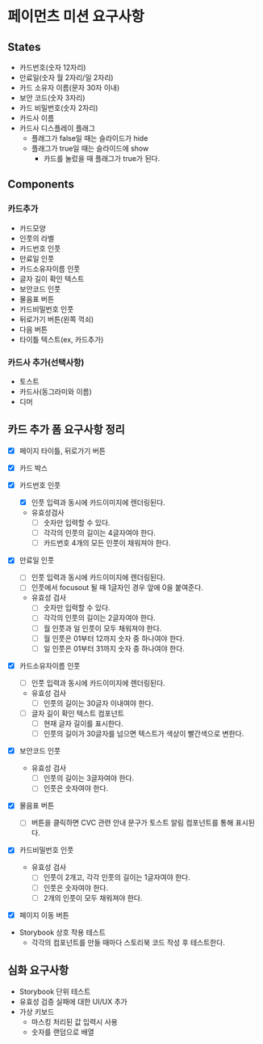 # 페이먼츠 미션 요구사항

## States

- 카드번호(숫자 12자리)
- 만료일(숫자 월 2자리/일 2자리)
- 카드 소유자 이름(문자 30자 이내)
- 보안 코드(숫자 3자리)
- 카드 비밀번호(숫자 2자리)
- 카드사 이름
- 카드사 디스플레이 플래그
  - 플래그가 false일 때는 슬라이드가 hide
  - 플래그가 true일 때는 슬라이드에 show
    - 카드를 눌렀을 때 플래그가 true가 된다.

## Components

### 카드추가

- 카드모양
- 인풋의 라벨
- 카드번호 인풋
- 만료일 인풋
- 카드소유자이름 인풋
- 글자 길이 확인 텍스트
- 보안코드 인풋
- 물음표 버튼
- 카드비밀번호 인풋
- 뒤로가기 버튼(왼쪽 꺽쇠)
- 다음 버튼
- 타이틀 텍스트(ex, 카드추가)

### 카드사 추가(선택사항)

- 토스트
- 카드사(동그라미와 이름)
- 디머

## 카드 추가 폼 요구사항 정리

- [x] 페이지 타이틀, 뒤로가기 버튼
- [x] 카드 박스
- [x] 카드번호 인풋
  - [x] 인풋 입력과 동시에 카드이미지에 렌더링된다.
  - 유효성검사
    - [ ] 숫자만 입력할 수 있다.
    - [ ] 각각의 인풋의 길이는 4글자여야 한다.
    - [ ] 카드번호 4개의 모든 인풋이 채워져야 한다.
- [x] 만료일 인풋
  - [ ] 인풋 입력과 동시에 카드이미지에 렌더링된다.
  - [ ] 인풋에서 focusout 될 때 1글자인 경우 앞에 0을 붙여준다.
  - 유효성 검사
    - [ ] 숫자만 입력할 수 있다.
    - [ ] 각각의 인풋의 길이는 2글자여야 한다.
    - [ ] 월 인풋과 일 인풋이 모두 채워져야 한다.
    - [ ] 월 인풋은 01부터 12까지 숫자 중 하나여야 한다.
    - [ ] 일 인풋은 01부터 31까지 숫자 중 하나여야 한다.
- [x] 카드소유자이름 인풋
  - [ ] 인풋 입력과 동시에 카드이미지에 렌더링된다.
  - 유효성 검사
    - [ ] 인풋의 길이는 30글자 이내여야 한다.
  - [ ] 글자 길이 확인 텍스트 컴포넌트
    - [ ] 현재 글자 길이를 표시한다.
    - [ ] 인풋의 길이가 30글자를 넘으면 텍스트가 색상이 빨간색으로 변한다.
- [x] 보안코드 인풋
  - 유효성 검사
    - [ ] 인풋의 길이는 3글자여야 한다.
    - [ ] 인풋은 숫자여야 한다.
- [x] 물음표 버튼
  - [ ] 버튼을 클릭하면 CVC 관련 안내 문구가 토스트 알림 컴포넌트를 통해 표시된다.
- [x] 카드비밀번호 인풋

  - 유효성 검사
    - [ ] 인풋이 2개고, 각각 인풋의 길이는 1글자여야 한다.
    - [ ] 인풋은 숫자여야 한다.
    - [ ] 2개의 인풋이 모두 채워져야 한다.

- [x] 페이지 이동 버튼
- Storybook 상호 작용 테스트
  - 각각의 컴포넌트를 만들 때마다 스토리북 코드 작성 후 테스트한다.

## 심화 요구사항

- Storybook 단위 테스트
- 유효성 검증 실패에 대한 UI/UX 추가
- 가상 키보드
  - 마스킹 처리된 값 입력시 사용
  - 숫자를 랜덤으로 배열
